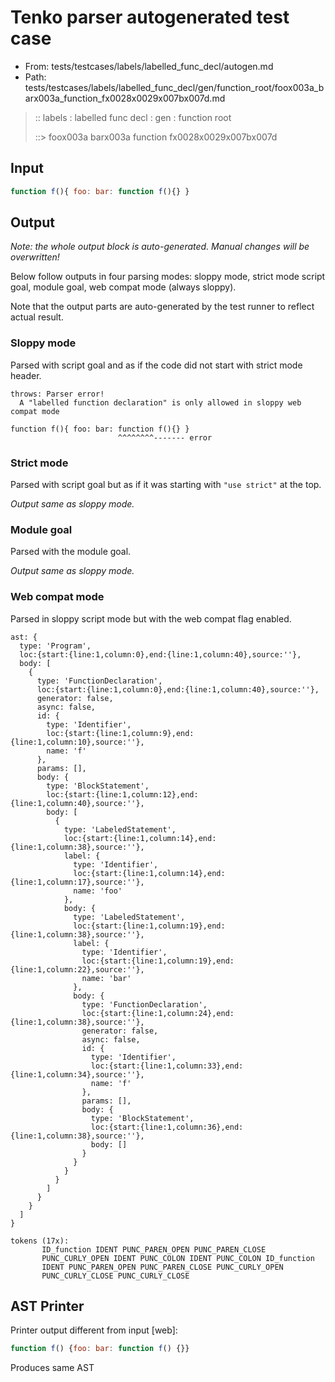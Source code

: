 # Tenko parser autogenerated test case

- From: tests/testcases/labels/labelled_func_decl/autogen.md
- Path: tests/testcases/labels/labelled_func_decl/gen/function_root/foox003a_barx003a_function_fx0028x0029x007bx007d.md

> :: labels : labelled func decl : gen : function root
>
> ::> foox003a barx003a function fx0028x0029x007bx007d

## Input


`````js
function f(){ foo: bar: function f(){} }
`````

## Output

_Note: the whole output block is auto-generated. Manual changes will be overwritten!_

Below follow outputs in four parsing modes: sloppy mode, strict mode script goal, module goal, web compat mode (always sloppy).

Note that the output parts are auto-generated by the test runner to reflect actual result.

### Sloppy mode

Parsed with script goal and as if the code did not start with strict mode header.

`````
throws: Parser error!
  A "labelled function declaration" is only allowed in sloppy web compat mode

function f(){ foo: bar: function f(){} }
                        ^^^^^^^^------- error
`````

### Strict mode

Parsed with script goal but as if it was starting with `"use strict"` at the top.

_Output same as sloppy mode._

### Module goal

Parsed with the module goal.

_Output same as sloppy mode._

### Web compat mode

Parsed in sloppy script mode but with the web compat flag enabled.

`````
ast: {
  type: 'Program',
  loc:{start:{line:1,column:0},end:{line:1,column:40},source:''},
  body: [
    {
      type: 'FunctionDeclaration',
      loc:{start:{line:1,column:0},end:{line:1,column:40},source:''},
      generator: false,
      async: false,
      id: {
        type: 'Identifier',
        loc:{start:{line:1,column:9},end:{line:1,column:10},source:''},
        name: 'f'
      },
      params: [],
      body: {
        type: 'BlockStatement',
        loc:{start:{line:1,column:12},end:{line:1,column:40},source:''},
        body: [
          {
            type: 'LabeledStatement',
            loc:{start:{line:1,column:14},end:{line:1,column:38},source:''},
            label: {
              type: 'Identifier',
              loc:{start:{line:1,column:14},end:{line:1,column:17},source:''},
              name: 'foo'
            },
            body: {
              type: 'LabeledStatement',
              loc:{start:{line:1,column:19},end:{line:1,column:38},source:''},
              label: {
                type: 'Identifier',
                loc:{start:{line:1,column:19},end:{line:1,column:22},source:''},
                name: 'bar'
              },
              body: {
                type: 'FunctionDeclaration',
                loc:{start:{line:1,column:24},end:{line:1,column:38},source:''},
                generator: false,
                async: false,
                id: {
                  type: 'Identifier',
                  loc:{start:{line:1,column:33},end:{line:1,column:34},source:''},
                  name: 'f'
                },
                params: [],
                body: {
                  type: 'BlockStatement',
                  loc:{start:{line:1,column:36},end:{line:1,column:38},source:''},
                  body: []
                }
              }
            }
          }
        ]
      }
    }
  ]
}

tokens (17x):
       ID_function IDENT PUNC_PAREN_OPEN PUNC_PAREN_CLOSE
       PUNC_CURLY_OPEN IDENT PUNC_COLON IDENT PUNC_COLON ID_function
       IDENT PUNC_PAREN_OPEN PUNC_PAREN_CLOSE PUNC_CURLY_OPEN
       PUNC_CURLY_CLOSE PUNC_CURLY_CLOSE
`````


## AST Printer

Printer output different from input [web]:

````js
function f() {foo: bar: function f() {}}
````

Produces same AST
